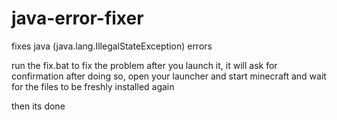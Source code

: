 # java-error-fixer
fixes java (java.lang.IllegalStateException) errors

run the fix.bat to fix the problem after you launch it, it will ask for confirmation after doing so,
open your launcher and start minecraft and wait for the files to be freshly installed again






then its done
